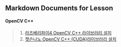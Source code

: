 ## Markdown Documents for Lesson




#### OpenCV C++


>1. [라즈베리파이4 OpenCV C++ 라이브러리 설치](./opencv/Install_OpenCV_C++_Lib_2_Raspberrypi4.md) 
>2. [젯슨나노 OpenCV C++ (CUDA)라이브러리 설치](./opencv/Install_OpenCV_C++_Lib_2_jetson_nano.md) 

